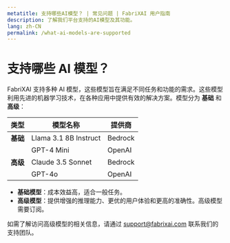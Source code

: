 ```yaml
---
metatitle: 支持哪些AI模型？ | 常见问题 | FabriXAI 用户指南
description: 了解我们平台支持的AI模型及其功能。
lang: zh-CN
permalink: /what-ai-models-are-supported
---
```


# 支持哪些 AI 模型？

FabriXAI 支持多种 AI 模型，这些模型旨在满足不同任务和功能的需求。这些模型利用先进的机器学习技术，在各种应用中提供有效的解决方案。模型分为 **基础** 和 **高级**：

| **类型**     | **模型名称**        | **提供商** |
|--------------|----------------------|------------|
| **基础**    | Llama 3.1 8B Instruct | Bedrock    |
|              | GPT-4 Mini            | OpenAI     |
| **高级**    | Claude 3.5 Sonnet     | Bedrock    |
|              | GPT-4o                | OpenAI     |

- **基础模型**：成本效益高，适合一般任务。
- **高级模型**：提供增强的推理能力、更优的用户体验和更高的准确性。高级模型需要订阅。

如需了解访问高级模型的相关信息，请通过 [support@fabrixai.com](mailto:support@fabrixai.com) 联系我们的支持团队。